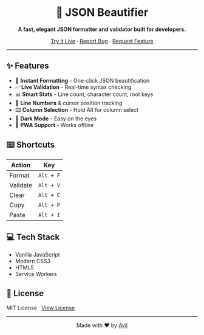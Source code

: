 <div align="center">

# 🎨 JSON Beautifier

**A fast, elegant JSON formatter and validator built for developers.**

[Try it Live](https://avil-xd.github.io/json-beautifier) · [Report Bug](https://github.com/Avil-XD/json-beautifier/issues) · [Request Feature](https://github.com/Avil-XD/json-beautifier/issues)

</div>

---

## ✨ Features

- 🚀 **Instant Formatting** - One-click JSON beautification
- ✅ **Live Validation** - Real-time syntax checking
- 📊 **Smart Stats** - Line count, character count, root keys
- 🎯 **Line Numbers** & cursor position tracking
- ⌨️ **Column Selection** - Hold Alt for column select
- 🌙 **Dark Mode** - Easy on the eyes
- 📱 **PWA Support** - Works offline

## ⌨️ Shortcuts

| Action | Key |
|--------|-----|
| Format | `Alt + F` |
| Validate | `Alt + V` |
| Clear | `Alt + C` |
| Copy | `Alt + P` |
| Paste | `Alt + I` |

## 💻 Tech Stack

- Vanilla JavaScript
- Modern CSS3
- HTML5
- Service Workers

## 📝 License

MIT License · [View License](LICENSE)

---

<div align="center">

Made with ❤️ by [Avil](https://github.com/Avil-XD)

</div>